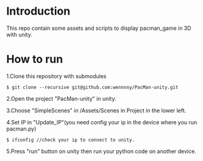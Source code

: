 ﻿# Introduction
This repo contain some assets and scripts to display pacman_game in 3D with unity.

# How to run

1.Clone this repository with submodules

    $ git clone --recursive git@github.com:wennnny/PacMan-unity.git

2.Open the project "PacMan-unity" in unity.

3.Choose "SimpleScenes" in /Assets/Scenes in Project in the lower left.

4.Set IP in "Update_IP"(you need config your ip in the device where you run pacman.py)

    $ ifconfig //check your ip to connect to unity.

5.Press "run" button on unity then run your python code on another device.
